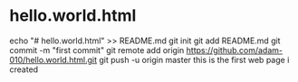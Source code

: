 # hello.world.html
echo "# hello.world.html" >> README.md
git init
git add README.md
git commit -m "first commit"
git remote add origin https://github.com/adam-010/hello.world.html.git
git push -u origin master
this is the first web page i created

